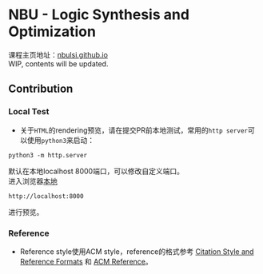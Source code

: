 # NBU - Logic Synthesis and Optimization
课程主页地址：[nbulsi.github.io](https://nbulsi.github.io)
<br/>WIP, contents will be updated.

## Contribution
### Local Test
- 关于`HTML`的rendering预览，请在提交PR前本地测试，常用的`http server`可以使用`python3`来启动：
```
python3 -m http.server
```
默认在本地localhost 8000端口，可以修改自定义端口。
<br/>进入浏览器[本地](http://localhost:8000) 
```
http://localhost:8000
```
进行预览。

### Reference
- Reference style使用ACM style，reference的格式参考 [Citation Style and Reference Formats](https://www.acm.org/publications/authors/reference-formatting) 和 [ACM Reference](https://onlinelibrary.london.ac.uk/sites/default/files/files/ACMGuide.pdf)。